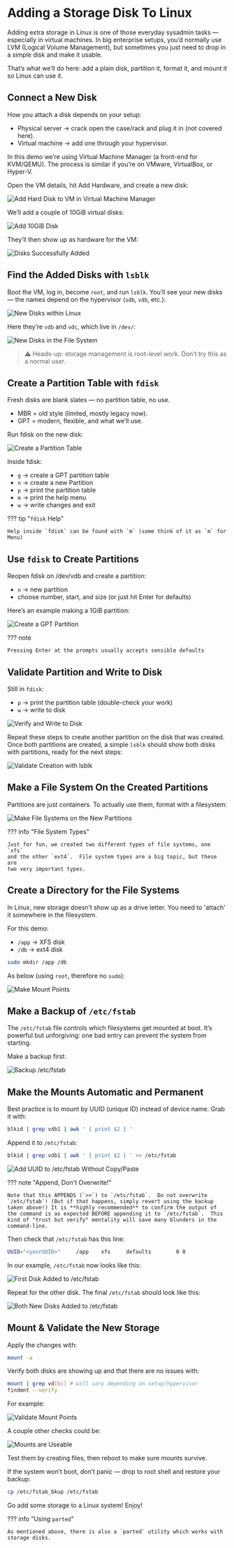 # Adding a Storage Disk To Linux

Adding extra storage in Linux is one of those everyday sysadmin tasks —
especially in virtual machines. In big enterprise setups, you’d normally use
LVM (Logical Volume Management), but sometimes you just need to drop in a
simple disk and make it usable.

That’s what we’ll do here: add a plain disk, partition it, format it, and
mount it so Linux can use it.

## Connect a New Disk
How you attach a disk depends on your setup:

- Physical server → crack open the case/rack and plug it in (not covered here).
- Virtual machine → add one through your hypervisor.

In this demo we’re using Virtual Machine Manager (a front-end for KVM/QEMU).
The process is similar if you’re on VMware, VirtualBox, or Hyper-V.

Open the VM details, hit Add Hardware, and create a new disk:

![Add Hard Disk to VM in Virtual Machine Manager](../images/addHardDisk.png)

We’ll add a couple of 10GiB virtual disks:

![Add 10GiB Disk](../images/add10GiBDisk.png)

They’ll then show up as hardware for the VM:

![Disks Successfully Added](../images/disksAdded.png)

## Find the Added Disks with `lsblk`

Boot the VM, log in, become `root`, and run `lsblk`. You’ll see your new
disks — the names depend on the hypervisor (`sdb`, `vdb`, etc.):

![New Disks within Linux](../images/newDisks_lsblk.png)

Here they’re `vdb` and `vdc`, which live in `/dev/`:

![New Disks in the File System](../images/disksInFileSystem.png)

> ⚠️ Heads-up: storage management is root-level work. Don’t try this as a normal user.

## Create a Partition Table with `fdisk`

Fresh disks are blank slates — no partition table, no use.
- MBR = old style (limited, mostly legacy now).
- GPT = modern, flexible, and what we’ll use.

Run fdisk on the new disk:

![Create a Partition Table](../images/createPartitionTable.png)

Inside fdisk:
- `g` → create a GPT partition table
- `n` → create a new Partition
- `p` → print the partition table
- `m` → print the help menu
- `w` → write changes and exit

??? tip "`fdisk` Help"

    Help inside `fdisk` can be found with `m` (some think of it as `m` for Menu)

## Use `fdisk` to Create Partitions
Reopen fdisk on /dev/vdb and create a partition:
- `n` → new partition
- choose number, start, and size (or just hit Enter for defaults)

Here’s an example making a 1GiB partition:

![Create a GPT Partition](../images/createGPTPartition.png)

??? note

    Pressing Enter at the prompts usually accepts sensible defaults

## Validate Partition and Write to Disk
Still in `fdisk`:
- `p` → print the partition table (double-check your work)
- `w` → write to disk

![Verify and Write to Disk](../images/printPartitionTable.png)

Repeat these steps to create another partition on the disk that was created.
Once both partitions are created, a simple `lsblk` should show both disks
with partitions, ready for the next steps:

![Validate Creation with `lsblk`](../images/lsblk_newPartitions.png)

## Make a File System On the Created Partitions

Partitions are just containers. To actually use them, format with a filesystem:

![Make File Systems on the New Partitions](../images/mkfs_disks.png)

??? info "File System Types"

    Just for fun, we created two different types of file systems, one `xfs`
    and the other `ext4`.  File system types are a big topic, but these are
    two very important types.

## Create a Directory for the File Systems
In Linux, new storage doesn’t show up as a drive letter. You need to 'attach'
it somewhere in the filesystem.

For this demo:
- `/app` → XFS disk
- `/db` → ext4 disk

``` bash title="Make Mount Points"
sudo mkdir /app /db
```
As below (using `root`, therefore no `sudo`):

![Make Mount Points](../images/makeMountPoints.png)

## Make a Backup of `/etc/fstab`
The `/etc/fstab` file controls which filesystems get mounted at boot. It’s
powerful but unforgiving: one bad entry can prevent the system from starting.

Make a backup first:

![Backup `/etc/fstab`](../images/backupFstab.png)

## Make the Mounts Automatic and Permanent

Best practice is to mount by UUID (unique ID) instead of device name. Grab it with:

``` bash title="Get UUID of New Partition"
blkid | grep vdb1 | awk ' { print $2 } '
```

Append it to `/etc/fstab`:

``` bash title="Append the UUID to fstab"
blkid | grep vdb1 | awk ' { print $2 } ' >> /etc/fstab
```

![Add UUID to `/etc/fstab` Without Copy/Paste](../images/addVdb1ToFstab.png)

??? note "Append, Don't Overwrite!"

    Note that this APPENDS (`>>`) to `/etc/fstab`.  Do not overwrite `/etc/fstab`! (But if that happens, simply revert using the backup taken above!) It is **highly recommended** to confirm the output of the command is as expected BEFORE appending it to `/etc/fstab`.  This kind of "trust but verify" mentality will save many blunders in the command-line.

Then check that `/etc/fstab` has this line:

``` bash title="Check fstab"
UUID="<yourUUID>"     /app    xfs     defaults        0 0
```

In our example, `/etc/fstab` now looks like this:

![First Disk Added to `/etc/fstab`](../images/appToFstab.png)

Repeat for the other disk.  The final `/etc/fstab` should look like this:

![Both New Disks Added to `/etc/fstab`](../images/bothToFstab.png)

## Mount & Validate the New Storage
Apply the changes with:

``` bash title="Mount All Filesystems in fstab"
mount -a
```

Verify both disks are showing up and that there are no issues with:

``` bash title="Validate the New Mounts"
mount | grep vd[bc] # will vary depending on setup/hypervisor
findmnt --verify
```

For example:

![Validate Mount Points](../images/validateMounts.png)

A couple other checks could be:

![Mounts are Useable](../images/mountsAreUseable.png)

Test them by creating files, then reboot to make sure mounts survive.

If the system won’t boot, don’t panic — drop to root shell and restore your
backup:

``` bash title="Restore fstab from Backup"
cp /etc/fstab_bkup /etc/fstab
```

Go add some storage to a Linux system! Enjoy!

??? info "Using `parted`"

    As mentioned above, there is also a `parted` utility which works with storage disks.
